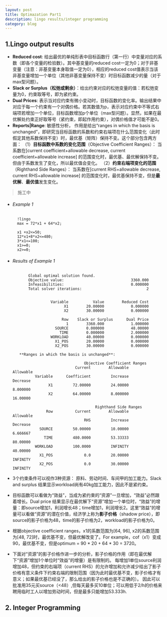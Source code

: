 ```yaml
---
layout: post
title: Optimazation Part1
description: lingo results/integer programming
category: blog
---
```




## 1.Lingo output results
- **Reduced cost**: 给出最优的单纯形表中目标函数行（第一行）中变量对应的系数（即各个变量的检验数）。其中基变量的reduced cost一定为0；对于非基变量（注意：非基变量本身取值一定为0），相应的reduced cost值表示当该非基变量增加一个单位（其他非基变量保持不变）时目标函数减少的量（对于max型问题）。
- **Slack or Surplus（松弛或剩余）**：给出约束对应的松弛变量的值：若松弛变量为0，约束取等号，即为紧约束。
- **Dual Prices**: 表示当对应约束有微小变动时，目标函数的变化率。输出结果中对应于每一个约束有一个对偶价格。若其数值为p，表示对应约束中不等式右端项若增加一个单位，目标函数增加p个单位（max型问题）。显然，如果在最优解处约束正好取等号（紧约束，即起作用约束），对偶价格值才可能不是0。
- **Reports|Range**: 敏感性分析， 作用是给出“ranges in which the basis is unchanged”，即研究当目标函数的系数和约束右端项在什么范围变化（此时假定其他系数保持不变）时，最优基（矩阵）保持不变。这个部分包含两方面：
（1）**目标函数中系数的变化范围**（Objective Coefficient Ranges）：
          当系数在[current coefficient+allowable decrease, current coefficient+allowable increase] 的范围变化时，最优基、最优解保持不变。但由于系数发生了变化，所以最优值会变化。
（2）**约束右端项变化的范围**（Righthand Side Ranges）：
当系数在[current RHS+allowable decrease, current RHS+allowable increase] 的范围变化时，最优基保持不变，但是**最优解**、**最优值**发生变化。
>施工中

- ###### Example 1

		!lingo
		max = 72*x1 + 64*x2;

		x1 +x2<=50;
		12*x1+8*x2<=480;
		3*x1<=100;
		x1>=0;
		x2>=0;

- ###### Results of Example 1
             Global optimal solution found.
             Objective value:                              3360.000
             Infeasibilities:                              0.000000
             Total solver iterations:                             2


                       Variable           Value        Reduced Cost
                             X1        20.00000            0.000000
                             X2        30.00000            0.000000

                            Row    Slack or Surplus      Dual Price
                              1        3360.000            1.000000
                         SOURCE        0.000000            48.00000
                           TIME        0.000000            2.000000
                       WORKLOAD        40.00000            0.000000
                         X1_POS        20.00000            0.000000
                         X2_POS        30.00000            0.000000

		 **Ranges in which the basis is unchanged**:

                                      Objective Coefficient Ranges
                                  Current        Allowable        Allowable
                Variable      Coefficient         Increase         Decrease
                      X1         72.00000         24.00000         8.000000
                      X2         64.00000         8.000000         16.00000

                                           Righthand Side Ranges
                     Row          Current        Allowable        Allowable
                                      RHS         Increase         Decrease
                  SOURCE         50.00000         10.00000         6.666667
                    TIME         480.0000         53.33333         80.00000
                WORKLOAD         100.0000         INFINITY         40.00000
                  X1_POS              0.0         20.00000         INFINITY
                  X2_POS              0.0         30.00000         INFINITY



- 3个约束条件可以视作3种资源： 原料、劳动时间、车间甲的加工能力。Slack and surplus 结果显示workload尚有40kg加工能力，因此不是紧约束。
- 目标函数可以看做为“效益”，当成为紧约束的“资源”一旦增加，“效益”必然跟着增长。Dual price 结果显示在最优解下“资源”增加一个单位时，“效益”的增量：即source增加1，利润增长48；time增加1，利润增长2。这里“效益”的增量可以看做“资源”的潜在价值，经济学上称为**影子价格**（shadow price），即source的影子价格为48，time的影子价格为2，workload的影子价格为0。
- 根据objective coefficient ranges，x1的系数范围为[64, 96], x2的系数范围为[48, 72]时，最优基不变，但最优解改变了。For example，cof（x1）变成90，最优基不变，但是optimum = 90 * 20 + 64 * 30 = 3720。
- 下面对“资源”的影子价格作进一步的分析，影子价格的作用（即在最优解下“资源”增加1个单位时“效益”的增量）是有限制的。 每增加1单位source利润增加48，但约束的右端项（current RHS）的允许增加和允许减少给出了影子价格有意义条件下约束右端的限制范围（因为此时最优基不变，影子价格才有意义；如果最优基已经没了，那么给出的影子价格也是不正确的）。 因此可以批准用35元买source（<48）,但每天最多买10单位；可以用低于2/h的价格来聘用临时工人以增加劳动时间，但是最多只能增加53.333h.


## 2. Integer Programming



